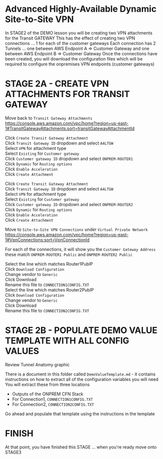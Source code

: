 # Advanced Highly-Available Dynamic Site-to-Site VPN

In STAGE2 of the DEMO lesson you will be creating two VPN attachments for the Transit GATEWAY
This has the effect of creating two VPN connections ... 1 for each of the customer gateways
Each connection has 2 Tunnels ... one between AWS Endpoint A => Customer Gateway and one between AWS Endpoint B => Customer Gateway
Once the connections have been created, you will download the configuration files which will be required to configure the onpremises VPN endpoints (customer gateways)

# STAGE 2A - CREATE VPN ATTACHMENTS FOR TRANSIT GATEWAY

Move back to `Transit Gateway Attachments` https://console.aws.amazon.com/vpc/home?region=us-east-1#TransitGatewayAttachments:sort=transitGatewayAttachmentId  

Click `Create Transit Gateway Attachment`  
Click `Transit Gateway ID` dropdown and select `A4LTGW`  
Select `VPN` for attachment type  
Select `Existing` for `Customer gateway`  
Click `Customer gateway ID` dropdown and select `ONPREM-ROUTER1`  
Click `Dynamic` for `Routing options`  
Click `Enable Acceleration`  
Click `Create Attachment`  

Click `Create Transit Gateway Attachment`  
Click `Transit Gateway ID` dropdown and select `A4LTGW`  
Select `VPN` for attachment type  
Select `Existing` for `Customer gateway`  
Click `Customer gateway ID` dropdown and select `ONPREM-ROUTER2`  
Click `Dynamic` for `Routing options`  
Click `Enable Acceleration`  
Click `Create Attachment`  

Move to `Site-to-Site VPN Connections` under `Virtual Private Network` https://console.aws.amazon.com/vpc/home?region=us-east-1#VpnConnections:sort=VpnConnectionId  

For each of the connections, it will show you the `Customer Gateway Address` these match `ONPREM-ROUTER1 Public` and `ONPREM-ROUTER2 Public`  

Select the line which matches Router1PubIP  
Click `Download Configuration`  
Change vendor to `Generic`  
Click Download  
Rename this file to `CONNECTION1CONFIG.TXT`  
Select the line which matches Router2PubIP  
Click `Download Configuration`  
Change vendor to `Generic`  
Click Download  
Rename this file to `CONNECTION2CONFIG.TXT`  

# STAGE 2B - POPULATE DEMO VALUE TEMPLATE WITH ALL CONFIG VALUES

Review Tunnel Anatomy graphic  

There is a document in this folder called `DemoValueTemplate.md` - it contains instructions on how to extract all of the configuration variables you will need  
You will extract these from three locations  

- Outputs of the ONPREM CFN Stack  
- For Connection1, `CONNECTION1CONFIG.TXT`  
- For Connection2, `CONNECTION2CONFIG.TXT`  

Go ahead and populate that template using the instructions in the template  

# FINISH

At that point, you have finished this STAGE ... when you're ready move onto STAGE3  

